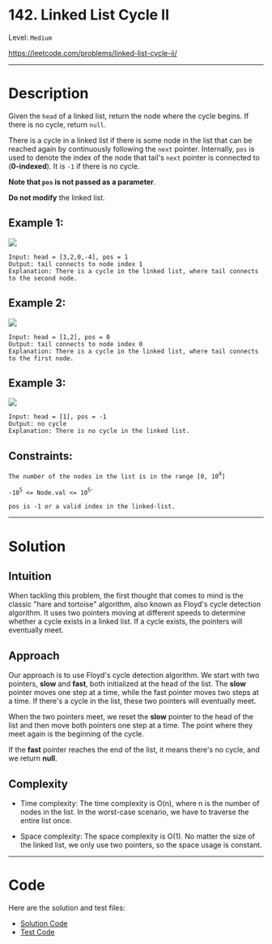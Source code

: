 # 142. Linked List Cycle II
Level: `Medium`

https://leetcode.com/problems/linked-list-cycle-ii/

---

# Description

Given the `head` of a linked list, return the node where the cycle begins. If there is no cycle, return `null`.

There is a cycle in a linked list if there is some node in the list that can be reached again by continuously following the `next` pointer. 
Internally, `pos` is used to denote the index of the node that tail's `next` pointer is connected to (**0-indexed**). 
It is `-1` if there is no cycle. 

**Note that `pos` is not passed as a parameter**.

**Do not modify** the linked list.

## Example 1:

<img src="https://assets.leetcode.com/uploads/2018/12/07/circularlinkedlist.png">

    Input: head = [3,2,0,-4], pos = 1
    Output: tail connects to node index 1
    Explanation: There is a cycle in the linked list, where tail connects to the second node.

## Example 2:

<img src="https://assets.leetcode.com/uploads/2018/12/07/circularlinkedlist_test2.png">

    Input: head = [1,2], pos = 0
    Output: tail connects to node index 0
    Explanation: There is a cycle in the linked list, where tail connects to the first node.

## Example 3:

<img src="https://assets.leetcode.com/uploads/2018/12/07/circularlinkedlist_test3.png">

    Input: head = [1], pos = -1
    Output: no cycle
    Explanation: There is no cycle in the linked list.

## Constraints:

`The number of the nodes in the list is in the range [0, 10`<sup>`4`</sup>`]`

`-10`<sup>`5`</sup>` <= Node.val <= 10`<sup>`5`</sup>`

`pos is -1 or a valid index in the linked-list.`

---

# Solution

## Intuition
When tackling this problem, the first thought that comes to mind is the classic "hare and tortoise" algorithm, also known as Floyd's cycle detection algorithm. It uses two pointers moving at different speeds to determine whether a cycle exists in a linked list. If a cycle exists, the pointers will eventually meet.

## Approach
Our approach is to use Floyd's cycle detection algorithm. We start with two pointers, **slow** and **fast**, both initialized at the head of the list. The **slow** pointer moves one step at a time, while the fast pointer moves two steps at a time. If there's a cycle in the list, these two pointers will eventually meet.

When the two pointers meet, we reset the **slow** pointer to the head of the list and then move both pointers one step at a time. The point where they meet again is the beginning of the cycle.

If the **fast** pointer reaches the end of the list, it means there's no cycle, and we return **null**.

## Complexity
- Time complexity:
  The time complexity is O(n), where n is the number of nodes in the list. In the worst-case scenario, we have to traverse the entire list once.

- Space complexity:
  The space complexity is O(1). No matter the size of the linked list, we only use two pointers, so the space usage is constant.

---

# Code
Here are the solution and test files:
- [Solution Code](./solution.go)
- [Test Code](./solution_test.go)